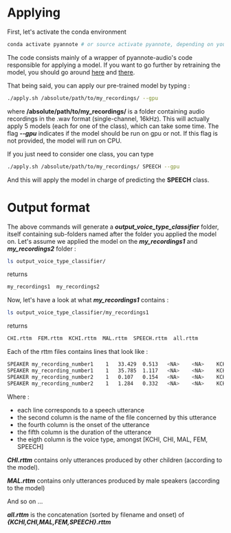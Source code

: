 # Applying

First, let's activate the conda environment 

```bash
conda activate pyannote # or source activate pyannote, depending on your config
```

The code consists mainly of a wrapper of pyannote-audio's code responsible for applying a model.
If you want to go further by retraining the model, you should go around [here](https://github.com/pyannote/pyannote-audio) and [there](https://github.com/jsalt-coml/pyannote-audio/tree/bredin-pr).

That being said, you can apply our pre-trained model by typing :

```bash
./apply.sh /absolute/path/to/my_recordings/ --gpu
```

where **/absolute/path/to/my_recordings/** is a folder containing audio recordings in the .wav format (single-channel, 16kHz). 
This will actually apply 5 models (each for one of the class), which can take some time.
The flag ***--gpu*** indicates if the model should be run on gpu or not. If this flag is not provided, the model will run on CPU.

If you just need to consider one class, you can type

```bash
./apply.sh /absolute/path/to/my_recordings/ SPEECH --gpu
```

And this will apply the model in charge of predicting the **SPEECH** class.

# Output format

The above commands will generate a ***output_voice_type_classifier*** folder, itself containing sub-folders named after the folder you applied the model on. Let's assume we applied the model on the ***my_recordings1***  and ***my_recordings2*** folder :

```bash
ls output_voice_type_classifier/
```

returns

```bash
my_recordings1  my_recordings2
```

Now, let's have a look at what ***my_recordings1*** contains :

```bash
ls output_voice_type_classifier/my_recordings1
```

returns 

```bash
CHI.rttm  FEM.rttm  KCHI.rttm  MAL.rttm  SPEECH.rttm  all.rttm
```

Each of the rttm files contains lines that look like :

```bash
SPEAKER	my_recording_number1	1	33.429	0.513	<NA>	<NA>	KCHI	<NA>	<NA>
SPEAKER	my_recording_number1	1	35.785	1.117	<NA>	<NA>	KCHI	<NA>	<NA>
SPEAKER	my_recording_number2	1	0.107	0.154	<NA>	<NA>	KCHI	<NA>	<NA>
SPEAKER	my_recording_number2	1	1.284	0.332	<NA>	<NA>	KCHI	<NA>	<NA>
```

Where :
- each line corresponds to a speech utterance
- the second column is the name of the file concerned by this utterance
- the fourth column is the onset of the utterance
- the fifth column is the duration of the utterance
- the eigth column is the voice type, amongst [KCHI, CHI, MAL, FEM, SPEECH]

***CHI.rttm*** contains only utterances produced by other children (according to the model).

***MAL.rttm*** contains only utterances produced by male speakers (according to the model)

And so on ...

***all.rttm*** is the concatenation (sorted by filename and onset) of ***{KCHI,CHI,MAL,FEM,SPEECH}.rttm***